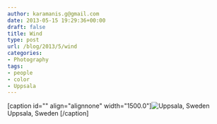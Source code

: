 ```yaml
---
author: karamanis.g@gmail.com
date: 2013-05-15 19:29:36+00:00
draft: false
title: Wind
type: post
url: /blog/2013/5/wind
categories:
- Photography
tags:
- people
- color
- Uppsala
---
```


[caption id="" align="alignnone" width="1500.0"]![ Uppsala, Sweden ](/images/2013-05-15-20135wind/20130420-R0010342.jpg)
 Uppsala, Sweden [/caption]

